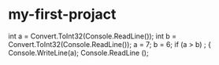 # my-first-projact
  int a = Convert.ToInt32(Console.ReadLine());
            int b = Convert.ToInt32(Console.ReadLine());
            a = 7;
            b = 6;
            if (a > b) ;
            {
                Console.WriteLine(a);
                Console.ReadLine ();
            

